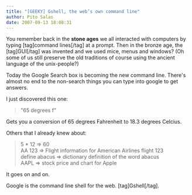 ```yaml
---
title: "[GEEKY] Gshell, the web’s own command line"
author: Pito Salas
date: 2007-09-13 18:08:31
---
```



You remember back in the **stone ages** we all interacted with computers by
typing [tag]command lines[/tag] at a prompt. Then in the bronze age, the
[tag]GUI[/tag] was invented and we used mice, menus and windows? (Oh some of
us still preserve the old traditions of course using the ancient language of
the unix-people?)

Today the Google Search box is becoming the new command line. There's almost
no end to the non-search things you can type into google to get answers.

I just discovered this one:

> "65 degrees f"

Gets you a conversion of 65 degrees Fahrenheit to 18.3 degrees Celcius.

Others that I already knew about:

> 5 * 12 => 60  
> AA 123 => Flight information for American Airlines flight 123  
> define abacus => dictionary definition of the word abacus  
> AAPL => stock price and chart for Apple

It goes on and on.

Google is the command line shell for the web. [tag]Gshell[/tag].



